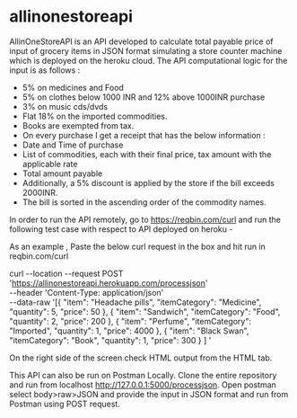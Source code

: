 # allinonestoreapi

AllinOneStoreAPI is an API developed to calculate total payable price of input of grocery items in JSON format simulating a store counter machine which is deployed on the heroku cloud.
The API computational logic for the input is as follows :
-	5% on medicines and Food
-	5% on clothes below 1000 INR and 12% above 1000INR purchase
-	3% on music cds/dvds
-	Flat 18% on the imported commodities.
-	Books are exempted from tax.
-	On every purchase I get a receipt that has the below information :
-	Date and Time of purchase
-	List of commodities, each with their final price, tax amount with the applicable rate
-	Total amount payable
-	Additionally, a 5% discount is applied by the store if the bill exceeds 2000INR. 
-	The bill is sorted in the ascending order of the commodity names.

In order to run the API remotely, go to https://reqbin.com/curl and run the following test case with respect to API deployed on heroku -

As an example , Paste the below curl request in the box and hit run in reqbin.com/curl

curl --location --request POST 'https://allinonestoreapi.herokuapp.com/processjson' \
--header 'Content-Type: application/json' \
--data-raw '[{
       "item": "Headache pills",
       "itemCategory": "Medicine",
       "quantity": 5,
       "price": 50
   },
   {
       "item": "Sandwich",
       "itemCategory": "Food",
       "quantity": 2,
       "price": 200
   },
   {
       "item": "Perfume",
       "itemCategory": "Imported",
       "quantity": 1,
       "price": 4000
   },
   {
       "item": "Black Swan",
       "itemCategory": "Book",
       "quantity": 1,
       "price": 300
   }
]
'

On the right side of the screen check HTML output from the HTML tab.


This API can also be run on Postman Locally. Clone the entire repository and run from localhost http://127.0.0.1:5000/processjson. 
Open postman select body>raw>JSON and provide the input in JSON format and run from Postman using POST request.


